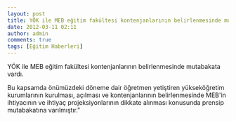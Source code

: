 ```yaml
---
layout: post
title: YÖK ile MEB eğitim fakültesi kontenjanlarının belirlenmesinde mutabakata vardı.
date: 2012-03-11 02:11
author: admin
comments: true
tags: [Eğitim Haberleri]
---
```

YÖK ile MEB eğitim fakültesi kontenjanlarının belirlenmesinde mutabakata vardı.

Bu kapsamda önümüzdeki döneme dair öğretmen yetiştiren yükseköğretim kurumlarının kurulması, açılması ve kontenjanlarının belirlenmesinde MEB'in ihtiyacının ve ihtiyaç projeksiyonlarının dikkate alınması konusunda prensip mutabakatına varılmıştır."

